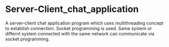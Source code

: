 # Server-Client_chat_application
A server-client chat application program which uses multithreading concept to establish connection. Socket programming is used. Same system or differnt system connected with the same network can communicate via socket programming.
